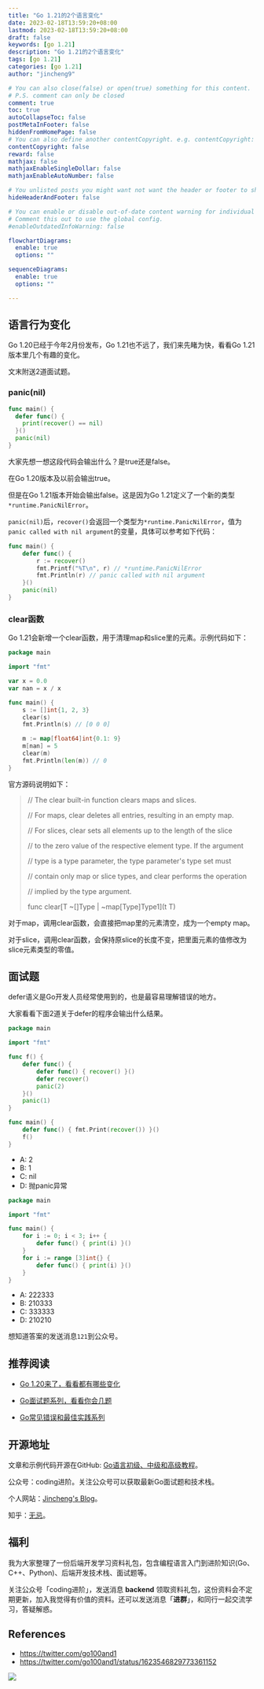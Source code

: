 ```yaml
---
title: "Go 1.21的2个语言变化"
date: 2023-02-18T13:59:20+08:00
lastmod: 2023-02-18T13:59:20+08:00
draft: false
keywords: [go 1.21]
description: "Go 1.21的2个语言变化"
tags: [go 1.21]
categories: [go 1.21]
author: "jincheng9"

# You can also close(false) or open(true) something for this content.
# P.S. comment can only be closed
comment: true
toc: true
autoCollapseToc: false
postMetaInFooter: false
hiddenFromHomePage: false
# You can also define another contentCopyright. e.g. contentCopyright: "This is another copyright."
contentCopyright: false
reward: false
mathjax: false
mathjaxEnableSingleDollar: false
mathjaxEnableAutoNumber: false

# You unlisted posts you might want not want the header or footer to show
hideHeaderAndFooter: false

# You can enable or disable out-of-date content warning for individual post.
# Comment this out to use the global config.
#enableOutdatedInfoWarning: false

flowchartDiagrams:
  enable: true
  options: ""

sequenceDiagrams: 
  enable: true
  options: ""

---
```


## 语言行为变化

Go 1.20已经于今年2月份发布，Go 1.21也不远了，我们来先睹为快，看看Go 1.21版本里几个有趣的变化。

文末附送2道面试题。

### panic(nil)

```go
func main() {
  defer func() {
    print(recover() == nil)
  }()
  panic(nil)
}
```

大家先想一想这段代码会输出什么？是true还是false。

在Go 1.20版本及以前会输出true。

但是在Go 1.21版本开始会输出false。这是因为Go 1.21定义了一个新的类型`*runtime.PanicNilError`。

`panic(nil)`后，`recover()`会返回一个类型为`*runtime.PanicNilError`，值为`panic called with nil argument`的变量，具体可以参考如下代码：

```go
func main() {
	defer func() {
		r := recover()
		fmt.Printf("%T\n", r) // *runtime.PanicNilError
		fmt.Println(r) // panic called with nil argument
	}()
	panic(nil)
}
```



### clear函数

Go 1.21会新增一个clear函数，用于清理map和slice里的元素。示例代码如下：

```go
package main

import "fmt"

var x = 0.0
var nan = x / x

func main() {
	s := []int{1, 2, 3}
	clear(s)
	fmt.Println(s) // [0 0 0]

	m := map[float64]int{0.1: 9}
	m[nan] = 5
	clear(m)
	fmt.Println(len(m)) // 0
}
```

官方源码说明如下：

> // The clear built-in function clears maps and slices.
>
> // For maps, clear deletes all entries, resulting in an empty map.
>
> // For slices, clear sets all elements up to the length of the slice
>
> // to the zero value of the respective element type. If the argument
>
> // type is a type parameter, the type parameter's type set must
>
> // contain only map or slice types, and clear performs the operation
>
> // implied by the type argument.
>
> func clear[T ~[]Type | ~map[Type]Type1](t T)

对于map，调用clear函数，会直接把map里的元素清空，成为一个empty map。

对于slice，调用clear函数，会保持原slice的长度不变，把里面元素的值修改为slice元素类型的零值。



## 面试题

defer语义是Go开发人员经常使用到的，也是最容易理解错误的地方。

大家看看下面2道关于defer的程序会输出什么结果。

```go
package main

import "fmt"

func f() {
	defer func() {
		defer func() { recover() }()
		defer recover()
		panic(2)
	}()
	panic(1)
}

func main() {
	defer func() { fmt.Print(recover()) }()
	f()
}
```

* A: 2
* B: 1
* C: nil
* D: 抛panic异常



```go
package main

import "fmt"

func main() {
	for i := 0; i < 3; i++ {
		defer func() { print(i) }()
	}
	for i := range [3]int{} {
		defer func() { print(i) }()
	}
}

```

* A: 222333
* B: 210333
* C: 333333
* D: 210210

想知道答案的发送消息`121`到公众号。



## 推荐阅读

* [Go 1.20来了，看看都有哪些变化](https://mp.weixin.qq.com/s?__biz=Mzg2MTcwNjc1Mg==&mid=2247484693&idx=1&sn=9f84d42dfadb7319f8c4e4645893d218&chksm=ce124a7af965c36c63deafc09b9f2bfdae35bc8714aa2f76bca63e233f664b499bad742a8c3f&token=293290824&lang=zh_CN#rd)

* [Go面试题系列，看看你会几题](https://mp.weixin.qq.com/mp/appmsgalbum?__biz=Mzg2MTcwNjc1Mg==&action=getalbum&album_id=2199553588283179010#wechat_redirect)

* [Go常见错误和最佳实践系列](https://mp.weixin.qq.com/mp/appmsgalbum?__biz=Mzg2MTcwNjc1Mg==&action=getalbum&album_id=2549657749539028992#wechat_redirect)

  

## 开源地址

文章和示例代码开源在GitHub: [Go语言初级、中级和高级教程](https://github.com/jincheng9/go-tutorial)。

公众号：coding进阶。关注公众号可以获取最新Go面试题和技术栈。

个人网站：[Jincheng's Blog](https://jincheng9.github.io/)。

知乎：[无忌](https://www.zhihu.com/people/thucuhkwuji)。



## 福利

我为大家整理了一份后端开发学习资料礼包，包含编程语言入门到进阶知识(Go、C++、Python)、后端开发技术栈、面试题等。

关注公众号「coding进阶」，发送消息 **backend** 领取资料礼包，这份资料会不定期更新，加入我觉得有价值的资料。还可以发送消息「**进群**」，和同行一起交流学习，答疑解惑。



## References

* https://twitter.com/go100and1
* https://twitter.com/go100and1/status/1623546829773361152

![](/img/wechat.png)


